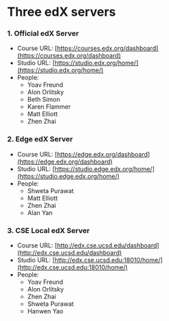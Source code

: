# Three edX servers

### 1. Official edX Server
* Course URL: [https://courses.edx.org/dashboard](https://courses.edx.org/dashboard)
* Studio URL: [https://studio.edx.org/home/](https://studio.edx.org/home/)
* People:
	- Yoav Freund
	- Alon Orlitsky
	- Beth Simon
	- Karen Flammer
	- Matt Elliott
	- Zhen Zhai

### 2. Edge edX Server
* Course URL: [https://edge.edx.org/dashboard](https://edge.edx.org/dashboard)
* Studio URL: [https://studio.edge.edx.org/home/](https://studio.edge.edx.org/home/)
* People:
	- Shweta Purawat
	- Matt Elliott
	- Zhen Zhai
	- Alan Yan

### 3. CSE Local edX Server
* Course URL: [http://edx.cse.ucsd.edu/dashboard](http://edx.cse.ucsd.edu/dashboard)
* Studio URL: [http://edx.cse.ucsd.edu:18010/home/](http://edx.cse.ucsd.edu:18010/home/)
* People:
	- Yoav Freund
	- Alon Orlitsky
	- Zhen Zhai
	- Shweta Purawat
	- Hanwen Yao